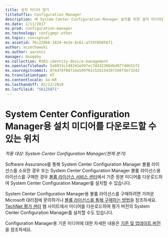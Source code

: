 ```yaml
---
title: 설치 미디어 받기
titleSuffix: Configuration Manager
description: 새 System Center Configuration Manager 설치를 위한 설치 미디어를 찾을 수 있는 위치를 알아봅니다.
ms.date: 1/11/2017
ms.prod: configuration-manager
ms.technology: configmgr-other
ms.topic: conceptual
ms.assetid: 76c220b6-1824-4e2e-8c61-a719f0b056f1
author: aczechowski
ms.author: aaroncz
manager: dougeby
ms.collection: M365-identity-device-management
ms.openlocfilehash: 5a8033c148241e597ec7dd32366dbd977d0b51f2
ms.sourcegitcommit: 874d78f08714a509f61c52b154387268f5b73242
ms.translationtype: HT
ms.contentlocale: ko-KR
ms.lasthandoff: 02/12/2019
ms.locfileid: "56125071"
---
```

# <a name="where-to-get-installation-media-for-system-center-configuration-manager"></a>System Center Configuration Manager용 설치 미디어를 다운로드할 수 있는 위치

*적용 대상: System Center Configuration Manager(현재 분기)*

Software Assurance를 통해 System Center Configuration Manager 볼륨 라이선스를 소유한 경우 또는 System Center Configuration Manager 볼륨 라이선스용 라이선스를 구매한 경우 [볼륨 라이선스 서비스 센터](https://www.microsoft.com/Licensing/servicecenter/default.aspx)에서 기준 원본 미디어를 다운로드하여 System Center Configuration Manager를 설치할 수 있습니다.   

System Center Configuration Manager용 볼륨 라이선스를 구매하려면 가까운 Microsoft 대리점에 문의하거나 [볼륨 라이선스를 통해 구매하는 방법]( https://www.microsoft.com/Licensing/how-to-buy/how-to-buy.aspx)을 참조하세요. [TechNet 평가 센터]( https://www.microsoft.com/en-us/evalcenter/evaluate-system-center-configuration-manager-and-endpoint-protection) 웹 사이트에서 미디어를 다운로드하여 평가 버전의 System Center Configuration Manager를 설치할 수도 있습니다.

Configuration Manager용 기준 미디어에 대한 자세한 내용은 [기준 및 업데이트 버전](/sccm/core/servers/manage/updates#a-namebkmkbaselinesa-baseline-and-update-versions)을 참조하세요.
